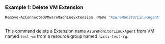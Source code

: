 ### Example 1: Delete VM Extension
```powershell
Remove-AzConnectedVMwareMachineExtension -Name "AzureMonitorLinuxAgent" -VirtualMachineName "test-vm" -ResourceGroupName "azcli-test-rg" -SubscriptionId "204898ee-cd13-4332-b9d4-55ca5c25496d"
```

```output
```

This command delete a Extension name `AzureMonitorLinuxAgent` from VM named `test-vm` from a resource group named `azcli-test-rg`.